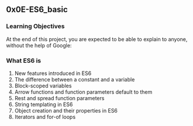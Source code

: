 ## 0x0E-ES6_basic
### Learning Objectives
At the end of this project, you are expected to be able to explain to anyone, without the help of Google:

### What ES6 is
1. New features introduced in ES6
2. The difference between a constant and a variable
3. Block-scoped variables
4. Arrow functions and function parameters default to them
5. Rest and spread function parameters
6. String templating in ES6
7. Object creation and their properties in ES6
8. Iterators and for-of loops